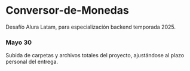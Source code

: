 # Conversor-de-Monedas
Desafío Alura Latam, para especialización backend temporada 2025.

<H3>Mayo 30</H3>
Subida de carpetas y archivos totales del proyecto, ajustándose al plazo personal del entrega.
